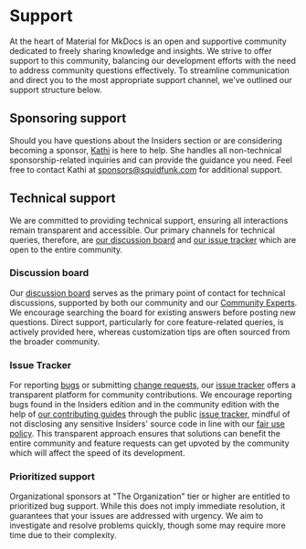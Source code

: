 # Support

At the heart of Material for MkDocs is an open and supportive community dedicated
to freely sharing knowledge and insights. We strive to offer support to this
community, balancing our development efforts with the need to address community
questions effectively. To streamline communication and direct you to the most
appropriate support channel, we've outlined our support structure below.

## Sponsoring support

Should you have questions about the Insiders section or are considering becoming
a sponsor, [Kathi] is here to help. She handles all non-technical
sponsorship-related inquiries and can provide the guidance you need. Feel free
to contact Kathi at sponsors@squidfunk.com for additional support.

  [Kathi]: https://github.com/katharinalisalin

## Technical support

We are committed to providing technical support, ensuring all interactions
remain transparent and accessible. Our primary channels for technical queries,
therefore, are [our discussion board] and [our issue tracker] which are open to the
entire community.

  [our discussion board]: #discussion-board
  [our issue tracker]: #issue-tracker


### Discussion board

Our [discussion board] serves as the primary point of contact for technical
discussions, supported by both our community and our [Community Experts]. We
encourage searching the board for existing answers before posting new questions.
Direct support, particularly for core feature-related queries, is actively
provided here, whereas customization tips are often sourced from the broader
community.

  [Community Experts]: insiders/community-experts-program/index.md
  [discussion board]: https://github.com/squidfunk/mkdocs-material/discussions

### Issue Tracker

For reporting [bugs] or submitting [change requests], our [issue tracker] offers
a transparent platform for community contributions. We encourage reporting bugs
found in the Insiders edition and in the community edition with the help of [our
contributing guides] through the public [issue tracker], mindful of not
disclosing any sensitive Insiders' source code in line with our [fair use
policy]. This transparent approach ensures that solutions can benefit the entire
community and feature requests can get upvoted by the community which will
affect the speed of its development.

  [bugs]: contributing/reporting-a-bug.md
  [change requests]: contributing/requesting-a-change.md
  [our contributing guides]: https://squidfunk.github.io/mkdocs-material/contributing/
  [issue tracker]: https://github.com/squidfunk/mkdocs-material/issues
  [public issue tracker]: https://github.com/squidfunk/mkdocs-material/issues
  [fair use policy]: ./insiders/license.md/#fair-use-policy

### Prioritized support

Organizational sponsors at "The Organization" tier or higher are entitled to
prioritized bug support. While this does not imply immediate resolution, it
guarantees that your issues are addressed with urgency. We aim to investigate
and resolve problems quickly, though some may require more time due to their
complexity.
